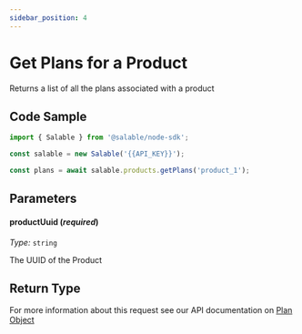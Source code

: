 ```yaml
---
sidebar_position: 4
---
```


# Get Plans for a Product

Returns a list of all the plans associated with a product

## Code Sample

```typescript
import { Salable } from '@salable/node-sdk';

const salable = new Salable('{{API_KEY}}');

const plans = await salable.products.getPlans('product_1');
```

## Parameters

#### productUuid (_required_)

_Type:_ `string`

The UUID of the Product

## Return Type

For more information about this request see our API documentation on [Plan Object](https://docs.salable.app/api/v2#tag/Products/operation/getProductPlans)
